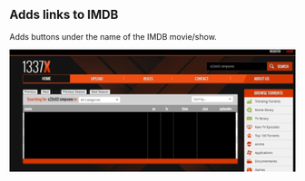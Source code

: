 ## Adds links to IMDB

Adds buttons under the name of the IMDB movie/show.



![img](https://raw.githubusercontent.com/kubar123/Scripts/master/Images/img1337x.png)
